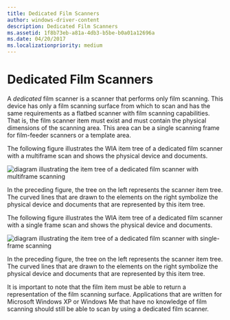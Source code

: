 ```yaml
---
title: Dedicated Film Scanners
author: windows-driver-content
description: Dedicated Film Scanners
ms.assetid: 1f8b73eb-a81a-4db3-b5be-b0a01a12696a
ms.date: 04/20/2017
ms.localizationpriority: medium
---
```


# Dedicated Film Scanners





A *dedicated* film scanner is a scanner that performs only film scanning. This device has only a film scanning surface from which to scan and has the same requirements as a flatbed scanner with film scanning capabilities. That is, the film scanner item must exist and must contain the physical dimensions of the scanning area. This area can be a single scanning frame for film-feeder scanners or a template area.

The following figure illustrates the WIA item tree of a dedicated film scanner with a multiframe scan and shows the physical device and documents.

![diagram illustrating the item tree of a dedicated film scanner with multiframe scanning](images/art-scanner-film.png)

In the preceding figure, the tree on the left represents the scanner item tree. The curved lines that are drawn to the elements on the right symbolize the physical device and documents that are represented by this item tree.

The following figure illustrates the WIA item tree of a dedicated film scanner with a single frame scan and shows the physical device and documents.

![diagram illustrating the item tree of a dedicated film scanner with single-frame scanning](images/art-scanner-film2.png)

In the preceding figure, the tree on the left represents the scanner item tree. The curved lines that are drawn to the elements on the right symbolize the physical device and documents that are represented by this item tree.

It is important to note that the film item must be able to return a representation of the film scanning surface. Applications that are written for Microsoft Windows XP or Windows Me that have no knowledge of film scanning should still be able to scan by using a dedicated film scanner.

 

 




